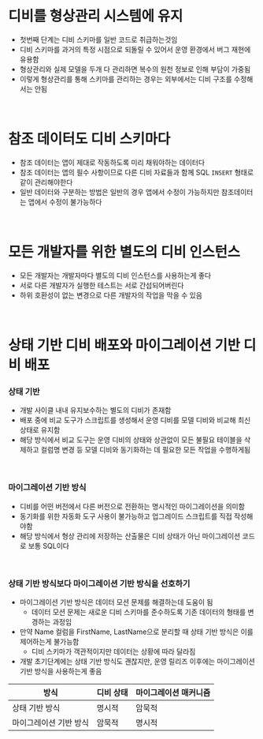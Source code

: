 # 디비를 형상관리 시스템에 유지

- 첫번째 단계는 디비 스키마를 일반 코드로 취급하는것임
- 디비 스키마를 과거의 특정 시점으로 되돌릴 수 있어서 운영 환경에서 버그 재현에 유용함
- 형상관리와 실제 모델을 두개 다 관리하면 복수의 원천 정보로 인해 부담이 가중됨
- 이렇게 형상관리를 통해 스키마를 관리하는 경우는 외부에서는 디비 구조를 수정해서는 안됨

<br>

# 참조 데이터도 디비 스키마다

- 참조 데이터는 앱이 제대로 작동하도록 미리 채워야하는 데이터다
- 참조 데이터는 앱의 필수 사항이므로 다른 디비 자료들과 함께 SQL `INSERT` 형태로 같이 관리해야한다
- 일반 데이터와 구분하는 방법은 일반의 경우 앱에서 수정이 가능하지만 참조데이터는 앱에서 수정이 불가능하다

<br>

# 모든 개발자를 위한 별도의 디비 인스턴스

- 모든 개발자는 개발자마다 별도의 디비 인스턴스를 사용하는게 좋다
- 서로 다른 개발자가 실행한 테스트는 서로 간섭되어버린다
- 하위 호환성이 없는 변경으로 다른 개발자의 작업을 막을 수 있음

<br>

# 상태 기반 디비 배포와 마이그레이션 기반 디비 배포

### 상태 기반

- 개발 사이클 내내 유지보수하는 별도의 디비가 존재함
- 배포 중에 비교 도구가 스크립트를 생성해서 운영 디비를 모델 디비와 비교해 최신상태로 유지함
- 해당 방식에서 비교 도구는 운영 디비의 상태와 상관없이 모든 불필요 테이블을 삭제하고 컬럼명 변경 등 모델 디비와 동기화하는 데 필요한 모든 작업을 수행하게됨

<br>

### 마이그레이션 기반 방식

- 디비를 어떤 버전에서 다른 버전으로 전환하는 명시적인 마이그레이션을 의미함
- 동기화를 위한 자동화 도구 사용이 불가능하고 업그레이드 스크립트를 직접 작성해야함
- 해당 방식에서 형상 관리에 저장하는 산출물은 디비 상태가 아닌 마이그레이션 코드로 보통 SQL이다

<br>

### 상태 기반 방식보다 마이그레이션 기반 방식을 선호하기

- 마이그레이션 기반 방식은 데이터 모션 문제를 해결하는데 도움이 됨
  - 데이터 모션 문제는 새로운 디비 스키마를 준수하도록 기존 데이터의 형태를 변경하는 과정임
- 만약 Name 컬럼을 FirstName, LastName으로 분리할 때 상태 기반 방식은 이를 제어하는게 불가능함
  - 디비 스키마가 객관적이지만 데이터는 상황에 따라 달라짐
- 개발 초기단계에는 상태 기반 방식도 괜찮지만, 운영 릴리즈 이후에는 마이그레이션 기반 방식을 사용하는게 좋음

| 방식                   | 디비 상태 | 마이그레이션 매커니즘 |
| ---------------------- | --------- | --------------------- |
| 상태 기반 방식         | 명시적    | 암묵적                |
| 마이그레이션 기반 방식 | 암묵적    | 명시적                |
